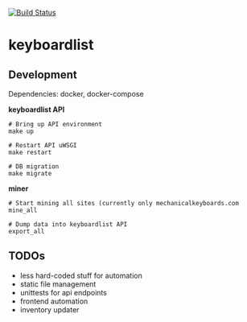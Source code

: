 [![Build Status](https://travis-ci.org/davidharrigan/keyboardlist.svg?branch=master)](https://travis-ci.org/davidharrigan/keyboardlist)

# keyboardlist

## Development
Dependencies: docker, docker-compose

**keyboardlist API**
```
# Bring up API environment
make up

# Restart API uWSGI
make restart

# DB migration
make migrate
```

**miner**
```
# Start mining all sites (currently only mechanicalkeyboards.com
mine_all

# Dump data into keyboardlist API
export_all
```

## TODOs
- less hard-coded stuff for automation
- static file management
- unittests for api endpoints
- frontend automation
- inventory updater
